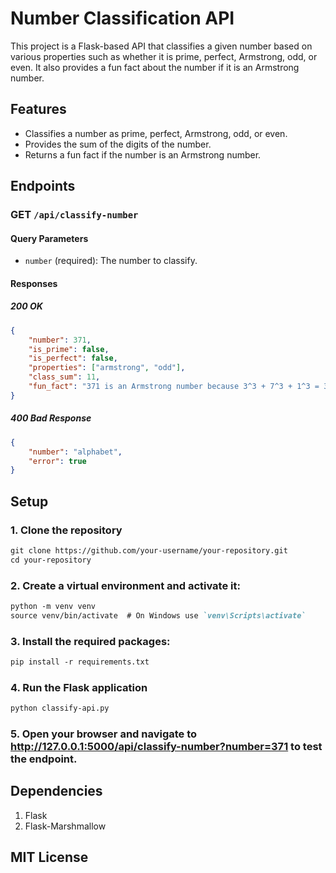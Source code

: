# Number Classification API

This project is a Flask-based API that classifies a given number based on various properties such as whether it is prime, perfect, Armstrong, odd, or even. It also provides a fun fact about the number if it is an Armstrong number.

## Features

- Classifies a number as prime, perfect, Armstrong, odd, or even.
- Provides the sum of the digits of the number.
- Returns a fun fact if the number is an Armstrong number.

## Endpoints

### GET `/api/classify-number`

#### Query Parameters

- `number` (required): The number to classify.

#### Responses

##### 200 OK

```json
{
    "number": 371,
    "is_prime": false,
    "is_perfect": false,
    "properties": ["armstrong", "odd"],
    "class_sum": 11,
    "fun_fact": "371 is an Armstrong number because 3^3 + 7^3 + 1^3 = 371"
}
```
##### 400 Bad Response

```json
{
    "number": "alphabet",
    "error": true
}
```

## Setup
### 1. Clone the repository
```markdown
git clone https://github.com/your-username/your-repository.git
cd your-repository
```
### 2. Create a virtual environment and activate it:
```markdown
python -m venv venv
source venv/bin/activate  # On Windows use `venv\Scripts\activate`
```

### 3. Install the required packages:
```markdown
pip install -r requirements.txt
```

### 4. Run the Flask application
```markdown
python classify-api.py
```

### 5. Open your browser and navigate to http://127.0.0.1:5000/api/classify-number?number=371 to test the endpoint.


## Dependencies
1. Flask
2. Flask-Marshmallow

## MIT License 
